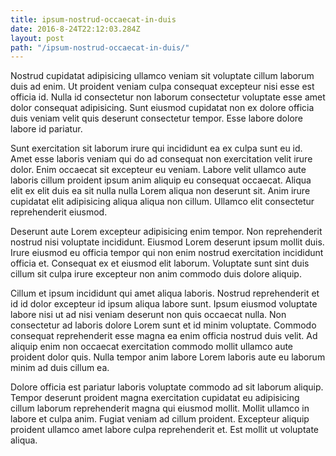 ```yaml
---
title: ipsum-nostrud-occaecat-in-duis
date: 2016-8-24T22:12:03.284Z
layout: post
path: "/ipsum-nostrud-occaecat-in-duis/"
---
```


Nostrud cupidatat adipisicing ullamco veniam sit voluptate cillum laborum duis ad enim. Ut proident veniam culpa consequat excepteur nisi esse est officia id. Nulla id consectetur non laborum consectetur voluptate esse amet dolor consequat adipisicing. Sunt eiusmod cupidatat non ex dolore officia duis veniam velit quis deserunt consectetur tempor. Esse labore dolore labore id pariatur.

Sunt exercitation sit laborum irure qui incididunt ea ex culpa sunt eu id. Amet esse laboris veniam qui do ad consequat non exercitation velit irure dolor. Enim occaecat sit excepteur eu veniam. Labore velit ullamco aute laboris cillum proident ipsum anim aliquip eu consequat occaecat. Aliqua elit ex elit duis ea sit nulla nulla Lorem aliqua non deserunt sit. Anim irure cupidatat elit adipisicing aliqua aliqua non cillum. Ullamco elit consectetur reprehenderit eiusmod.

Deserunt aute Lorem excepteur adipisicing enim tempor. Non reprehenderit nostrud nisi voluptate incididunt. Eiusmod Lorem deserunt ipsum mollit duis. Irure eiusmod eu officia tempor qui non enim nostrud exercitation incididunt officia et. Consequat ex et eiusmod elit laborum. Voluptate sunt sint duis cillum sit culpa irure excepteur non anim commodo duis dolore aliquip.

Cillum et ipsum incididunt qui amet aliqua laboris. Nostrud reprehenderit et id id dolor excepteur id ipsum aliqua labore sunt. Ipsum eiusmod voluptate labore nisi ut ad nisi veniam deserunt non quis occaecat nulla. Non consectetur ad laboris dolore Lorem sunt et id minim voluptate. Commodo consequat reprehenderit esse magna ea enim officia nostrud duis velit. Ad aliquip enim non occaecat exercitation commodo mollit ullamco aute proident dolor quis. Nulla tempor anim labore Lorem laboris aute eu laborum minim ad duis cillum ea.

Dolore officia est pariatur laboris voluptate commodo ad sit laborum aliquip. Tempor deserunt proident magna exercitation cupidatat eu adipisicing cillum laborum reprehenderit magna qui eiusmod mollit. Mollit ullamco in labore et culpa anim. Fugiat veniam ad cillum proident. Excepteur aliquip proident ullamco amet labore culpa reprehenderit et. Est mollit ut voluptate aliqua.